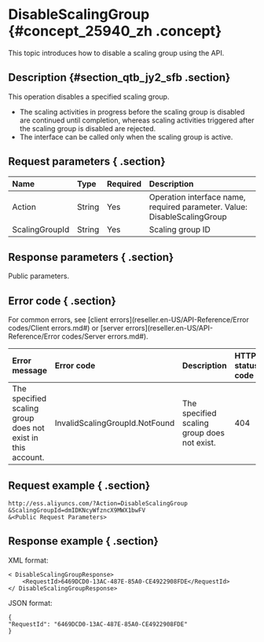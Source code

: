 # DisableScalingGroup {#concept_25940_zh .concept}

This topic introduces how to disable a scaling group using the API.

## Description {#section_qtb_jy2_sfb .section}

This operation disables a specified scaling group.

-   The scaling activities in progress before the scaling group is disabled are continued until completion, whereas scaling activities triggered after the scaling group is disabled are rejected.
-   The interface can be called only when the scaling group is active.

## Request parameters { .section}

|Name|Type|Required|Description|
|:---|:---|:-------|:----------|
|Action|String|Yes|Operation interface name, required parameter. Value: DisableScalingGroup|
|ScalingGroupId|String|Yes|Scaling group ID|

## Response parameters { .section}

Public parameters.

## Error code { .section}

For common errors, see [client errors](reseller.en-US/API-Reference/Error codes/Client errors.md#) or [server errors](reseller.en-US/API-Reference/Error codes/Server errors.md#).

|Error message|Error code|Description|HTTP status code|
|:------------|:---------|:----------|:---------------|
|The specified scaling group does not exist in this account.|InvalidScalingGroupId.NotFound|The specified scaling group does not exist.|404|

## Request example { .section}

```
http://ess.aliyuncs.com/?Action=DisableScalingGroup 
&ScalingGroupId=dmIDKNcyWfzncX9MWX1bwFV
&<Public Request Parameters>
```

## Response example { .section}

XML format:

```
< DisableScalingGroupResponse>
    <RequestId>6469DCD0-13AC-487E-85A0-CE4922908FDE</RequestId>
</ DisableScalingGroupResponse>
```

JSON format:

```
{
"RequestId": "6469DCD0-13AC-487E-85A0-CE4922908FDE"
}
```

